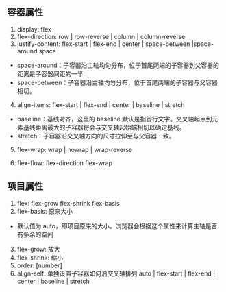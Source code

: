
## 容器属性
1. display: flex
2. flex-direction: row | row-reverse | column | column-reverse
3. justify-content: flex-start | flex-end | center | space-between |space-around space
  - space-around：子容器沿主轴均匀分布，位于首尾两端的子容器到父容器的距离是子容器间距的一半
  - space-between：子容器沿主轴均匀分布，位于首尾两端的子容器与父容器相切。
4. align-items: flex-start | flex-end | center | baseline | stretch
  - baseline：基线对齐，这里的 baseline 默认是指首行文字。交叉轴起点到元素基线距离最大的子容器将会与交叉轴起始端相切以确定基线。
  - stretch：子容器沿交叉轴方向的尺寸拉伸至与父容器一致。

5. flex-wrap: wrap | nowrap | wrap-reverse

6. flex-flow: flex-direction flex-wrap

## 项目属性
1. flex: flex-grow flex-shrink flex-basis
2. flex-basis: 原来大小
  * 默认值为 auto，即项目原来的大小。浏览器会根据这个属性来计算主轴是否有多余的空间
3. flex-grow: 放大
4. flex-shrink: 缩小
5. order: [number]
6. align-self: 单独设置子容器如何沿交叉轴排列
  auto | flex-start | flex-end | center | baseline | stretch

